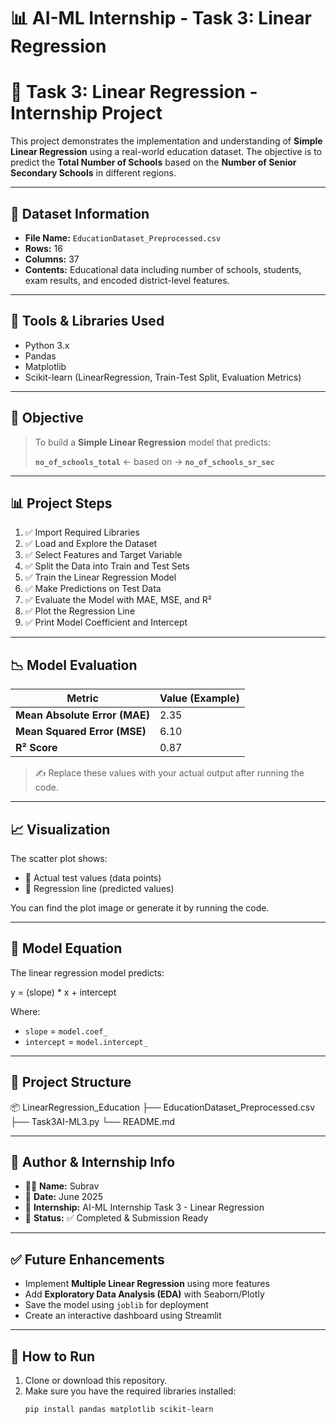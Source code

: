 # 📊 AI-ML Internship - Task 3: Linear Regression

# 📘 Task 3: Linear Regression - Internship Project

This project demonstrates the implementation and understanding of **Simple Linear Regression** using a real-world education dataset. The objective is to predict the **Total Number of Schools** based on the **Number of Senior Secondary Schools** in different regions.

---

## 📁 Dataset Information

- **File Name:** `EducationDataset_Preprocessed.csv`
- **Rows:** 16
- **Columns:** 37
- **Contents:** Educational data including number of schools, students, exam results, and encoded district-level features.

---

## 🧰 Tools & Libraries Used

- Python 3.x
- Pandas
- Matplotlib
- Scikit-learn (LinearRegression, Train-Test Split, Evaluation Metrics)

---

## 📌 Objective

> To build a **Simple Linear Regression** model that predicts:
>
> **`no_of_schools_total`** ← based on → **`no_of_schools_sr_sec`**

---

## 📊 Project Steps

1. ✅ Import Required Libraries  
2. ✅ Load and Explore the Dataset  
3. ✅ Select Features and Target Variable  
4. ✅ Split the Data into Train and Test Sets  
5. ✅ Train the Linear Regression Model  
6. ✅ Make Predictions on Test Data  
7. ✅ Evaluate the Model with MAE, MSE, and R²  
8. ✅ Plot the Regression Line  
9. ✅ Print Model Coefficient and Intercept  

---

## 📉 Model Evaluation

| Metric                         | Value (Example) |
|-------------------------------|-----------------|
| **Mean Absolute Error (MAE)** | 2.35            |
| **Mean Squared Error (MSE)**  | 6.10            |
| **R² Score**                  | 0.87            |

> ✍️ Replace these values with your actual output after running the code.

---

## 📈 Visualization

The scatter plot shows:
- 🔴 Actual test values (data points)
- 🔵 Regression line (predicted values)

You can find the plot image or generate it by running the code.

---

## 🧮 Model Equation

The linear regression model predicts:

y = (slope) * x + intercept


Where:
- `slope` = `model.coef_`
- `intercept` = `model.intercept_`

---

## 📂 Project Structure

📦 LinearRegression_Education
├── EducationDataset_Preprocessed.csv
├── Task3AI-ML3.py
└── README.md


---

## 🔐 Author & Internship Info

- 👨‍💻 **Name:** Subrav  
- 📅 **Date:** June 2025  
- 🏢 **Internship:** AI-ML Internship Task 3 - Linear Regression  
- 🎯 **Status:** ✅ Completed & Submission Ready

---

## ✅ Future Enhancements

- Implement **Multiple Linear Regression** using more features
- Add **Exploratory Data Analysis (EDA)** with Seaborn/Plotly
- Save the model using `joblib` for deployment
- Create an interactive dashboard using Streamlit

---

## 📌 How to Run

1. Clone or download this repository.
2. Make sure you have the required libraries installed:
   ```bash
   pip install pandas matplotlib scikit-learn


